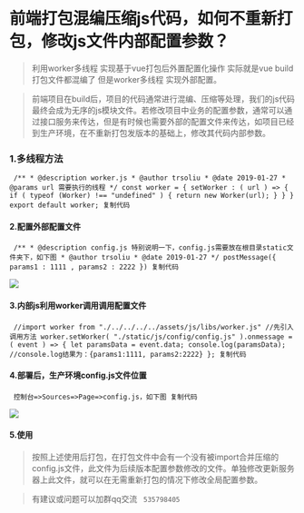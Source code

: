 # 前端打包混编压缩js代码，如何不重新打包，修改js文件内部配置参数？ #

> 
> 
> 
> 利用worker多线程 实现基于vue打包后外置配置化操作 实际就是vue build打包文件都混编了 但是worker多线程 实现外部配置。
> 
> 

> 
> 
> 
> 前端项目在build后，项目的代码通常进行混编、压缩等处理，我们的js代码最终会成为无序的js模块文件。若修改项目中业务的配置参数，通常可以通过接口服务来传达，但是有时候也需要外部的配置文件来传达，如项目已经到生产环境，在不重新打包发版本的基础上，修改其代码内部参数。
> 
> 
> 

### 1.多线程方法 ###

` /** * @description worker.js * @author trsoliu * @date 2019-01-27 * @params url 需要执行的线程 */ const worker = { setWorker : ( url ) => { if ( typeof (Worker) !== "undefined" ) { return new Worker(url); } } } export default worker; 复制代码`

#### 2.配置外部配置文件 ####

` /** * @description config.js 特别说明一下，config.js需要放在根目录static文件夹下，如下图 * @author trsoliu * @date 2019-01-27 */ postMessage({ params1 : 1111 , params2 : 2222 }) 复制代码`

![](https://user-gold-cdn.xitu.io/2019/6/4/16b21bf4f4c668e1?imageView2/0/w/1280/h/960/ignore-error/1)

#### 3.内部js利用worker调用调用配置文件 ####

` //import worker from "./../../../../assets/js/libs/worker.js" //先引入调用方法 worker.setWorker( "./static/js/config/config.js" ).onmessage = ( event ) => { let paramsData = event.data; console.log(paramsData); //console.log结果为：{params1:1111, params2:2222} }; 复制代码`

#### 4.部署后，生产环境config.js文件位置 ####

` 控制台=>Sources=>Page=>config.js，如下图 复制代码`

![](https://user-gold-cdn.xitu.io/2019/6/4/16b21bfa77f21d42?imageView2/0/w/1280/h/960/ignore-error/1)

#### 5.使用 ####

> 
> 
> 
> 按照上述使用后打包，在打包文件中会有一个没有被import合并压缩的config.js文件，此文件为后续版本配置参数修改的文件。单独修改更新服务器上此文件，就可以在无需重新打包的情况下修改全局配置参数。
> 
> 
> 

> 
> 
> 
> 有建议或问题可以加群qq交流 ` 535798405`
> 
>